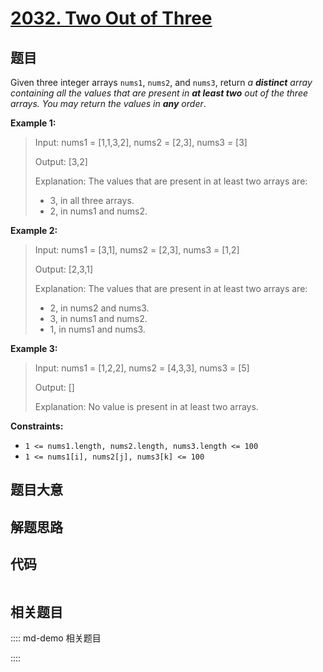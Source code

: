 # [2032. Two Out of Three](https://leetcode.com/problems/two-out-of-three/)

## 题目

Given three integer arrays `nums1`, `nums2`, and `nums3`, return _a
**distinct** array containing all the values that are present in **at least
two** out of the three arrays. You may return the values in **any** order_.



**Example 1:**

> Input: nums1 = [1,1,3,2], nums2 = [2,3], nums3 = [3]
> 
> Output: [3,2]
> 
> Explanation: The values that are present in at least two arrays are:
> - 3, in all three arrays.
> - 2, in nums1 and nums2.

**Example 2:**

> Input: nums1 = [3,1], nums2 = [2,3], nums3 = [1,2]
> 
> Output: [2,3,1]
> 
> Explanation: The values that are present in at least two arrays are:
> - 2, in nums2 and nums3.
> - 3, in nums1 and nums2.
> - 1, in nums1 and nums3.

**Example 3:**

> Input: nums1 = [1,2,2], nums2 = [4,3,3], nums3 = [5]
> 
> Output: []
> 
> Explanation: No value is present in at least two arrays.

**Constraints:**

  * `1 <= nums1.length, nums2.length, nums3.length <= 100`
  * `1 <= nums1[i], nums2[j], nums3[k] <= 100`


## 题目大意

## 解题思路

## 代码

```javascript

```

## 相关题目

:::: md-demo 相关题目

::::
